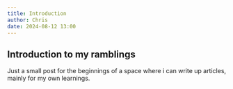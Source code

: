 ```yaml
---
title: Introduction
author: Chris
date: 2024-08-12 13:00
---
```


## Introduction to my ramblings

Just a small post for the beginnings of a space where i can write up articles, mainly for my own learnings. 